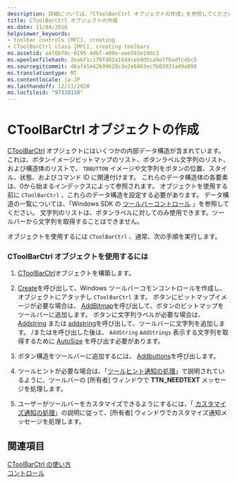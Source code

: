 ```yaml
---
description: 詳細については、「CToolBarCtrl オブジェクトの作成」を参照してください。
title: CToolBarCtrl オブジェクトの作成
ms.date: 11/04/2016
helpviewer_keywords:
- toolbar controls [MFC], creating
- CToolBarCtrl class [MFC], creating toolbars
ms.assetid: a4f6bf0c-0195-4dbf-a09e-aee503e19dc3
ms.openlocfilehash: 2ea6f1c170fd82a18d4ceb9d5ca9e7fbadfcdbc5
ms.sourcegitcommit: d6af41e42699628c3e2e6063ec7b03931a49a098
ms.translationtype: MT
ms.contentlocale: ja-JP
ms.lasthandoff: 12/11/2020
ms.locfileid: "97310110"
---
```

# <a name="creating-a-ctoolbarctrl-object"></a>CToolBarCtrl オブジェクトの作成

[CToolBarCtrl](reference/ctoolbarctrl-class.md) オブジェクトにはいくつかの内部データ構造が含まれています。これは、ボタンイメージビットマップのリスト、ボタンラベル文字列のリスト、および構造体のリストで、 `TBBUTTON` イメージや文字列をボタンの位置、スタイル、状態、およびコマンド ID に関連付けます。 これらのデータ構造体の各要素は、0から始まるインデックスによって参照されます。 オブジェクトを使用する前に `CToolBarCtrl` 、これらのデータ構造を設定する必要があります。 データ構造の一覧については、「Windows SDK の [ツールバーコントロール](controls-mfc.md) 」を参照してください。 文字列のリストは、ボタンラベルに対してのみ使用できます。ツールバーから文字列を取得することはできません。

オブジェクトを使用するには `CToolBarCtrl` 、通常、次の手順を実行します。

### <a name="to-use-a-ctoolbarctrl-object"></a>CToolBarCtrl オブジェクトを使用するには

1. [CToolBarCtrl](reference/ctoolbarctrl-class.md)オブジェクトを構築します。

1. [Create](reference/ctoolbarctrl-class.md#create)を呼び出して、Windows ツールバーコモンコントロールを作成し、オブジェクトにアタッチし `CToolBarCtrl` ます。 ボタンにビットマップイメージが必要な場合は、 [AddBitmap](reference/ctoolbarctrl-class.md#addbitmap)を呼び出して、ボタンのビットマップをツールバーに追加します。 ボタンに文字列ラベルが必要な場合は、 [Addstring](reference/ctoolbarctrl-class.md#addstring) または [addstring](reference/ctoolbarctrl-class.md#addstrings)を呼び出して、ツールバーに文字列を追加します。 /またはを呼び出した後は、 `AddString` `AddStrings` 表示する文字列を取得するために [AutoSize](reference/ctoolbarctrl-class.md#autosize) を呼び出す必要があります。

1. ボタン構造をツールバーに追加するには、 [Addbuttons](reference/ctoolbarctrl-class.md#addbuttons)を呼び出します。

1. ツールヒントが必要な場合は、「[ツールヒント通知の処理](handling-tool-tip-notifications.md)」で説明されているように、ツールバーの [所有者] ウィンドウで **TTN_NEEDTEXT** メッセージを処理します。

1. ユーザーがツールバーをカスタマイズできるようにするには、「 [カスタマイズ通知の処理](handling-customization-notifications.md)」の説明に従って、[所有者] ウィンドウでカスタマイズ通知メッセージを処理します。

## <a name="see-also"></a>関連項目

[CToolBarCtrl の使い方](using-ctoolbarctrl.md)<br/>
[コントロール](controls-mfc.md)
